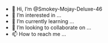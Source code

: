 - 👋 Hi, I’m @Smokey-Mojay-Deluxe-46
- 👀 I’m interested in ...
- 🌱 I’m currently learning ...
- 💞️ I’m looking to collaborate on ...
- 📫 How to reach me ...

<!---
Smokey-Mojay-Deluxe-46/Smokey-Mojay-Deluxe-46 is a ✨ special ✨ repository because its `README.md` (this file) appears on your GitHub profile.
You can click the Preview link to take a look at your changes.
--->
